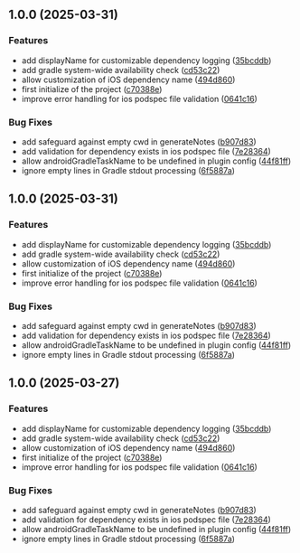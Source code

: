 ## 1.0.0 (2025-03-31)


### Features

* add displayName for customizable dependency logging ([35bcddb](https://github.com/fingerprintjs/semantic-release-native-dependency-plugin/commit/35bcddbd4aec76ac359ae6faa2a0cc137562e787))
* add gradle system-wide availability check ([cd53c22](https://github.com/fingerprintjs/semantic-release-native-dependency-plugin/commit/cd53c2214aa1c56c03defd7875ca41c9eed1a10c))
* allow customization of iOS dependency name ([494d860](https://github.com/fingerprintjs/semantic-release-native-dependency-plugin/commit/494d860afa0921e22a0c1dcd420ced2dc4cc9311))
* first initialize of the project ([c70388e](https://github.com/fingerprintjs/semantic-release-native-dependency-plugin/commit/c70388ed942f1a72ca8bd6f6abc519c70c59b5ae))
* improve error handling for ios podspec file validation ([0641c16](https://github.com/fingerprintjs/semantic-release-native-dependency-plugin/commit/0641c16e4c8c0e94e830a7e4555559215f4eb7b8))


### Bug Fixes

* add safeguard against empty cwd in generateNotes ([b907d83](https://github.com/fingerprintjs/semantic-release-native-dependency-plugin/commit/b907d838a869d0a01cfdbb4329b5b96c164977f0))
* add validation for dependency exists in ios podspec file ([7e28364](https://github.com/fingerprintjs/semantic-release-native-dependency-plugin/commit/7e28364b67388a45bd54eb06b9a32e702b895ee0))
* allow androidGradleTaskName to be undefined in plugin config ([44f81ff](https://github.com/fingerprintjs/semantic-release-native-dependency-plugin/commit/44f81ff878d72833d17171204036a433eb28730c))
* ignore empty lines in Gradle stdout processing ([6f5887a](https://github.com/fingerprintjs/semantic-release-native-dependency-plugin/commit/6f5887a24f6a740c820d433024b3f993223cefb3))

## 1.0.0 (2025-03-31)


### Features

* add displayName for customizable dependency logging ([35bcddb](https://github.com/fingerprintjs/semantic-release-native-dependency-plugin/commit/35bcddbd4aec76ac359ae6faa2a0cc137562e787))
* add gradle system-wide availability check ([cd53c22](https://github.com/fingerprintjs/semantic-release-native-dependency-plugin/commit/cd53c2214aa1c56c03defd7875ca41c9eed1a10c))
* allow customization of iOS dependency name ([494d860](https://github.com/fingerprintjs/semantic-release-native-dependency-plugin/commit/494d860afa0921e22a0c1dcd420ced2dc4cc9311))
* first initialize of the project ([c70388e](https://github.com/fingerprintjs/semantic-release-native-dependency-plugin/commit/c70388ed942f1a72ca8bd6f6abc519c70c59b5ae))
* improve error handling for ios podspec file validation ([0641c16](https://github.com/fingerprintjs/semantic-release-native-dependency-plugin/commit/0641c16e4c8c0e94e830a7e4555559215f4eb7b8))


### Bug Fixes

* add safeguard against empty cwd in generateNotes ([b907d83](https://github.com/fingerprintjs/semantic-release-native-dependency-plugin/commit/b907d838a869d0a01cfdbb4329b5b96c164977f0))
* add validation for dependency exists in ios podspec file ([7e28364](https://github.com/fingerprintjs/semantic-release-native-dependency-plugin/commit/7e28364b67388a45bd54eb06b9a32e702b895ee0))
* allow androidGradleTaskName to be undefined in plugin config ([44f81ff](https://github.com/fingerprintjs/semantic-release-native-dependency-plugin/commit/44f81ff878d72833d17171204036a433eb28730c))
* ignore empty lines in Gradle stdout processing ([6f5887a](https://github.com/fingerprintjs/semantic-release-native-dependency-plugin/commit/6f5887a24f6a740c820d433024b3f993223cefb3))

## 1.0.0 (2025-03-27)


### Features

* add displayName for customizable dependency logging ([35bcddb](https://github.com/fingerprintjs/semantic-release-native-dependency-plugin/commit/35bcddbd4aec76ac359ae6faa2a0cc137562e787))
* add gradle system-wide availability check ([cd53c22](https://github.com/fingerprintjs/semantic-release-native-dependency-plugin/commit/cd53c2214aa1c56c03defd7875ca41c9eed1a10c))
* allow customization of iOS dependency name ([494d860](https://github.com/fingerprintjs/semantic-release-native-dependency-plugin/commit/494d860afa0921e22a0c1dcd420ced2dc4cc9311))
* first initialize of the project ([c70388e](https://github.com/fingerprintjs/semantic-release-native-dependency-plugin/commit/c70388ed942f1a72ca8bd6f6abc519c70c59b5ae))
* improve error handling for ios podspec file validation ([0641c16](https://github.com/fingerprintjs/semantic-release-native-dependency-plugin/commit/0641c16e4c8c0e94e830a7e4555559215f4eb7b8))


### Bug Fixes

* add safeguard against empty cwd in generateNotes ([b907d83](https://github.com/fingerprintjs/semantic-release-native-dependency-plugin/commit/b907d838a869d0a01cfdbb4329b5b96c164977f0))
* add validation for dependency exists in ios podspec file ([7e28364](https://github.com/fingerprintjs/semantic-release-native-dependency-plugin/commit/7e28364b67388a45bd54eb06b9a32e702b895ee0))
* allow androidGradleTaskName to be undefined in plugin config ([44f81ff](https://github.com/fingerprintjs/semantic-release-native-dependency-plugin/commit/44f81ff878d72833d17171204036a433eb28730c))
* ignore empty lines in Gradle stdout processing ([6f5887a](https://github.com/fingerprintjs/semantic-release-native-dependency-plugin/commit/6f5887a24f6a740c820d433024b3f993223cefb3))
